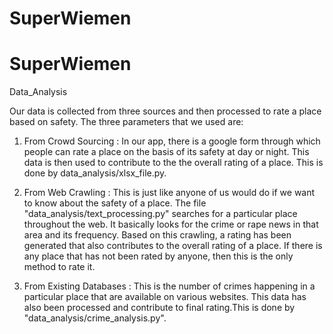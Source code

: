 # SuperWiemen

# SuperWiemen


Data_Analysis

Our data is collected from three sources and then processed to rate a place based on safety. The three parameters that we used are:

1. From Crowd Sourcing : In our app, there is a google form through which people can rate a place on the basis of its safety at day 
or night. This data is then used to contribute to the the overall rating of a place. This is done by data_analysis/xlsx_file.py. 

2. From Web Crawling : This is just like anyone of us would do if we want to know about the safety of a place. The file 
"data_analysis/text_processing.py" searches for a particular place throughout the web. It basically looks for the crime or rape
news in that area and its frequency. Based on this crawling, a rating has been generated that also contributes to the overall rating 
of a place. If there is any place that has not been rated by anyone, then this is the only method to rate it.

3. From Existing Databases : This is the number of crimes happening in a particular place that are available on various websites. 
This data has also been processed and contribute to final rating.This is done by "data_analysis/crime_analysis.py".




